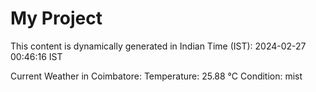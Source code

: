 # My Project

This content is dynamically generated in Indian Time (IST): 2024-02-27 00:46:16 IST


Current Weather in Coimbatore:
Temperature: 25.88 °C
Condition: mist
